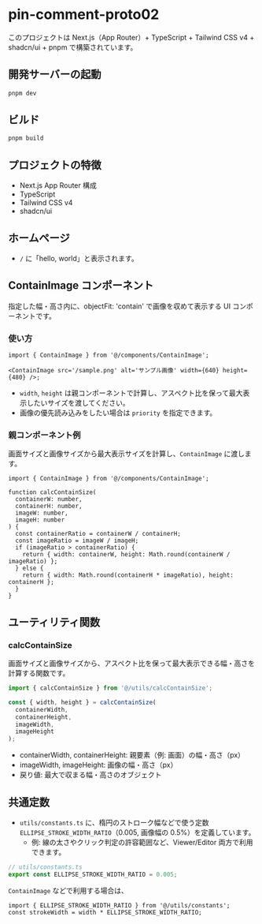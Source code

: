 # pin-comment-proto02

このプロジェクトは Next.js（App Router）+ TypeScript + Tailwind CSS v4 + shadcn/ui + pnpm で構築されています。

## 開発サーバーの起動

```sh
pnpm dev
```

## ビルド

```sh
pnpm build
```

## プロジェクトの特徴

- Next.js App Router 構成
- TypeScript
- Tailwind CSS v4
- shadcn/ui

## ホームページ

- `/` に「hello, world」と表示されます。

## ContainImage コンポーネント

指定した幅・高さ内に、objectFit: 'contain' で画像を収めて表示する UI コンポーネントです。

### 使い方

```tsx
import { ContainImage } from '@/components/ContainImage';

<ContainImage src='/sample.png' alt='サンプル画像' width={640} height={480} />;
```

- `width`, `height` は親コンポーネントで計算し、アスペクト比を保って最大表示したいサイズを渡してください。
- 画像の優先読み込みをしたい場合は `priority` を指定できます。

### 親コンポーネント例

画面サイズと画像サイズから最大表示サイズを計算し、`ContainImage` に渡します。

```tsx
import { ContainImage } from '@/components/ContainImage';

function calcContainSize(
  containerW: number,
  containerH: number,
  imageW: number,
  imageH: number
) {
  const containerRatio = containerW / containerH;
  const imageRatio = imageW / imageH;
  if (imageRatio > containerRatio) {
    return { width: containerW, height: Math.round(containerW / imageRatio) };
  } else {
    return { width: Math.round(containerH * imageRatio), height: containerH };
  }
}
```

## ユーティリティ関数

### calcContainSize

画面サイズと画像サイズから、アスペクト比を保って最大表示できる幅・高さを計算する関数です。

```ts
import { calcContainSize } from '@/utils/calcContainSize';

const { width, height } = calcContainSize(
  containerWidth,
  containerHeight,
  imageWidth,
  imageHeight
);
```

- containerWidth, containerHeight: 親要素（例: 画面）の幅・高さ（px）
- imageWidth, imageHeight: 画像の幅・高さ（px）
- 戻り値: 最大で収まる幅・高さのオブジェクト

## 共通定数

- `utils/constants.ts` に、楕円のストローク幅などで使う定数 `ELLIPSE_STROKE_WIDTH_RATIO`（0.005, 画像幅の 0.5%）を定義しています。
  - 例: 線の太さやクリック判定の許容範囲など、Viewer/Editor 両方で利用できます。

```ts
// utils/constants.ts
export const ELLIPSE_STROKE_WIDTH_RATIO = 0.005;
```

`ContainImage` などで利用する場合は、

```tsx
import { ELLIPSE_STROKE_WIDTH_RATIO } from '@/utils/constants';
const strokeWidth = width * ELLIPSE_STROKE_WIDTH_RATIO;
```
